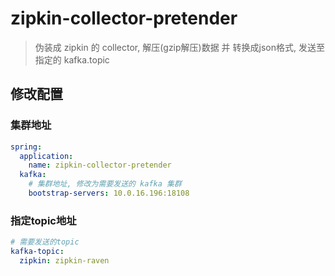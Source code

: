 # zipkin-collector-pretender
> 伪装成 zipkin 的 collector, 解压(gzip解压)数据 并 转换成json格式, 发送至指定的 kafka.topic

## 修改配置

### 集群地址

```yaml
spring:
  application:
    name: zipkin-collector-pretender
  kafka:
    # 集群地址, 修改为需要发送的 kafka 集群
    bootstrap-servers: 10.0.16.196:18108
```


### 指定topic地址

```yaml
# 需要发送的topic
kafka-topic:
  zipkin: zipkin-raven
```
